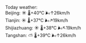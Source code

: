 Today weather:  
Beijing: ☀️   🌡️+40°C 🌬️↑26km/h  
Tianjin: ☀️   🌡️+37°C 🌬️↗19km/h  
Shijiazhuang: ☀️   🌡️+38°C 🌬️↖19km/h  
Tangshan: ⛅️  🌡️+39°C 🌬️↑26km/h  
